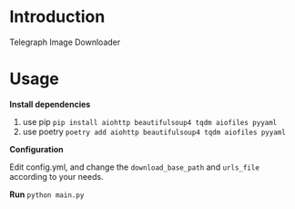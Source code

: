 # Introduction

Telegraph Image Downloader

# Usage

**Install dependencies**

1. use pip `pip install aiohttp beautifulsoup4 tqdm aiofiles pyyaml`
2. use poetry `poetry add aiohttp beautifulsoup4 tqdm aiofiles pyyaml`

**Configuration**

Edit config.yml, and change the `download_base_path` and `urls_file` according to your needs.

**Run**
`python main.py`



